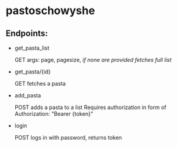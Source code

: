 # pastoschowyshe

## Endpoints:
- get_pasta_list
  
  GET
  args: page, pagesize, *if none are provided fetches full list*
  
- get_pasta/{id}
  
  GET
  fetches a pasta

- add_pasta

  POST
  adds a pasta to a list
  Requires authorization in form of Authorization: "Bearer {token}"

- login

  POST
  logs in with password, returns token
